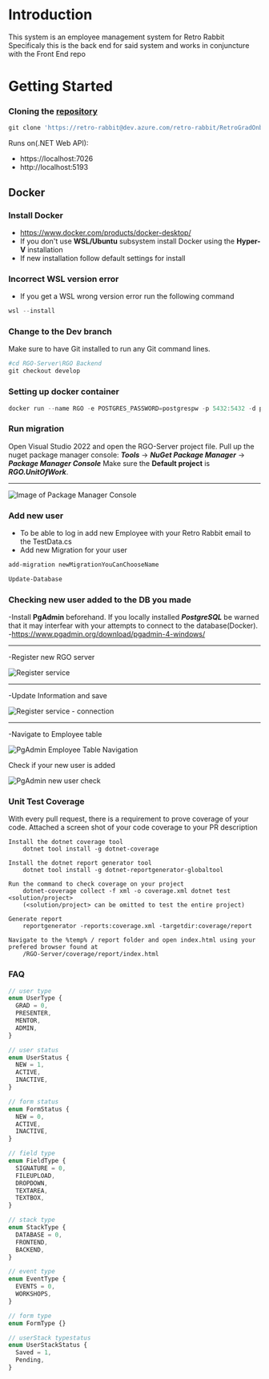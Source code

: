 # Introduction

This system is an employee management system for Retro Rabbit Specificaly this is the back end for said system and works in conjuncture with the Front End repo

# Getting Started

### Cloning the [repository](https://retro-rabbit@dev.azure.com/retro-rabbit/RetroGradOnboard/_git/RGO-Server)

```powershell
git clone 'https://retro-rabbit@dev.azure.com/retro-rabbit/RetroGradOnboard/_git/RGO-Server'
```

Runs on(.NET Web API):

- https://localhost:7026
- http://localhost:5193

## Docker

### Install Docker

- https://www.docker.com/products/docker-desktop/
- If you don't use **WSL/Ubuntu** subsystem install Docker using the **Hyper-V** installation
- If new installation follow default settings for install

### Incorrect WSL version error

- If you get a WSL wrong version error run the following command
```powershell
wsl --install
```

### Change to the Dev branch

Make sure to have Git installed to run any Git command lines.

```powershell
#cd RGO-Server\RGO Backend
git checkout develop
```

### Setting up docker container

```powershell
docker run --name RGO -e POSTGRES_PASSWORD=postgrespw -p 5432:5432 -d postgres
```

### Run migration

Open Visual Studio 2022 and open the RGO-Server project file. Pull up the nuget package manager console:
**_Tools_** -> **_NuGet Package Manager_** -> **_Package Manager Console_**
Make sure the **Default project** is **_RGO.UnitOfWork_**.

---

![Image of Package Manager Console](./RGO-UnitOfWork-example.png)

### Add new user
- To be able to log in add new Employee with your Retro Rabbit email to the TestData.cs
- Add new Migration for your user

```powershell
add-migration newMigrationYouCanChooseName
```

```powershell
Update-Database
```

### Checking new user added to the DB you made

-Install **PgAdmin** beforehand. If you locally installed **_PostgreSQL_** be warned that it may interfear with your attempts to connect to the database(Docker).
-https://www.pgadmin.org/download/pgadmin-4-windows/

---

-Register new RGO server

![Register service](./Screenshot%202023-08-02%20173735.png)

---

-Update Information and save

![Register service - connection](./Screenshot%202023-08-02%20173613.png)

---

-Navigate to Employee table

![PgAdmin Employee Table Navigation](./EmployeeTable-Example.png)

Check if your new user is added

![PgAdmin new user check](./EmployeeTableCheckUpdate-Example.png)



### Unit Test Coverage

With every pull request, there is a requirement to prove coverage of your code. Attached a screen shot of your code coverage to your PR description

```
Install the dotnet coverage tool
    dotnet tool install -g dotnet-coverage

Install the dotnet report generator tool
    dotnet tool install -g dotnet-reportgenerator-globaltool

Run the command to check coverage on your project
    dotnet-coverage collect -f xml -o coverage.xml dotnet test <solution/project>
    (<solution/project> can be omitted to test the entire project)

Generate report
    reportgenerator -reports:coverage.xml -targetdir:coverage/report

Navigate to the %temp% / report folder and open index.html using your prefered browser found at
    /RGO-Server/coverage/report/index.html
```

### FAQ

```typescript
// user type
enum UserType {
  GRAD = 0,
  PRESENTER,
  MENTOR,
  ADMIN,
}

// user status
enum UserStatus {
  NEW = 1,
  ACTIVE,
  INACTIVE,
}

// form status
enum FormStatus {
  NEW = 0,
  ACTIVE,
  INACTIVE,
}

// field type
enum FieldType {
  SIGNATURE = 0,
  FILEUPLOAD,
  DROPDOWN,
  TEXTAREA,
  TEXTBOX,
}

// stack type
enum StackType {
  DATABASE = 0,
  FRONTEND,
  BACKEND,
}

// event type
enum EventType {
  EVENTS = 0,
  WORKSHOPS,
}

// form type
enum FormType {}

// userStack typestatus
enum UserStackStatus {
  Saved = 1,
  Pending,
}
```
